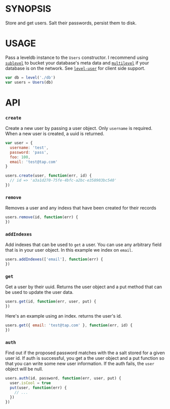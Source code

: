 # SYNOPSIS
Store and get users. Salt their passwords, persist them to disk.

# USAGE
Pass a leveldb instance to the `Users` constructor. I recommend using
[`sublevel`][0] to bucket your database's meta data and [`multilevel`][1]
if your database is on the network. See [`level-user`][2] for client side
support.

```js
var db = level('./db')
var users = Users(db)
```

# API

### `create`
Create a new user by passing a user object. Only `username` is required.
When a new user is created, a uuid is returned.

```js
var user = {
  username: 'test',
  password: 'pass',
  foo: 100,
  email: 'test@tap.com'
}

users.create(user, function(err, id) {
  // id => 'a3a1d270-75fe-4bfc-a2bc-e358903bc540'
})
```

### `remove`
Removes a user and any indexs that have been created for their records

```js
users.remove(id, function(err) {
})
```

### `addIndexes`
Add indexes that can be used to `get` a user. You can use any arbitrary 
field that is in your user object. In this example we index on `email`.

```js
users.addIndexes(['email'], function(err) {
})
```

### `get`
Get a user by their uuid. Returns the user object and a put method that
can be used to update the user data.

```js
users.get(id, function(err, user, put) {
})
```

Here's an example using an index. returns the user's id.

```js
users.get({ email: 'test@tap.com' }, function(err, id) {
})
```

### `auth`
Find out if the proposed password matches with the a salt stored for a 
given user id. If auth is successful, you get a the user object and
a put function so that you can write some new user information. If the
auth fails, the `user` object will be null.

```js
users.auth(id, password, function(err, user, put) {
  user.isCool = true
  put(user, function(err) {
    // ...
  })
})
```

[0]:https://github.com/dominictarr/level-sublevel
[1]:https://github.com/juliangruber/multilevel
[2]:https://github.com/maxogden/level-user
